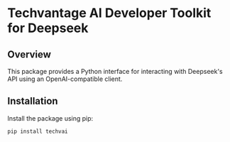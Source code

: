 # Techvantage AI Developer Toolkit for Deepseek

## Overview
This package provides a Python interface for interacting with Deepseek's API using an OpenAI-compatible client.

## Installation
Install the package using pip:

```bash
pip install techvai